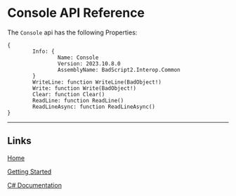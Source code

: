 # Console API Reference

The `Console` api has the following Properties:

```
{
        Info: {
                Name: Console
                Version: 2023.10.8.0
                AssemblyName: BadScript2.Interop.Common
        }
        WriteLine: function WriteLine(BadObject!)
        Write: function Write(BadObject!)
        Clear: function Clear()
        ReadLine: function ReadLine()
        ReadLineAsync: function ReadLineAsync()
}
```

___

## Links

[Home](https://bytechkr.github.io/BadScript2/)

[Getting Started](https://bytechkr.github.io/BadScript2/GettingStarted.html)

[C# Documentation](https://bytechkr.github.io/BadScript2/reference/index.html)
